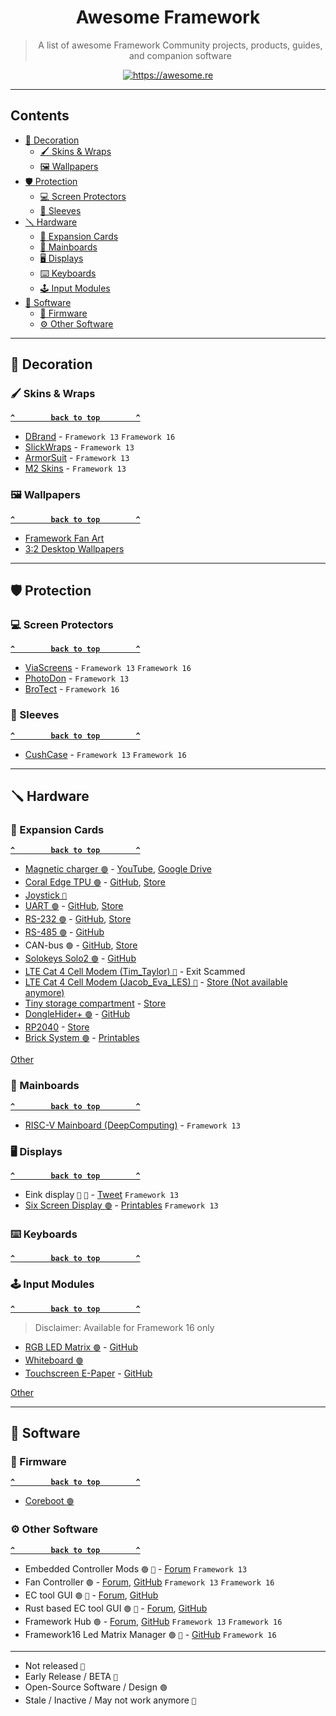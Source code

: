 <!--lint disable double-link awesome-heading awesome-toc awesome-list-item-->
<p align="center">
  <h1 align="center">Awesome Framework</h1>
</p>

<blockquote align="center">A list of awesome Framework Community projects, products, guides, and companion software</blockquote>

<p align="center">
  <a href="https://awesome.re"><img src="https://awesome.re/badge.svg" alt="https://awesome.re"></a>
</p>

---

## Contents

- [🎨 Decoration](#-decoration)
  - [🖌️ Skins & Wraps](#️-skins--wraps)
  - [🖼️ Wallpapers](§-wallpapers)
- [🛡️ Protection](#️-protection)
  - [💻 Screen Protectors](#-screen-protectors)
  - [👝 Sleeves](#-sleeves)
- [🪛 Hardware](#-hardware)
  - [🔧 Expansion Cards](#-expansion-cards)
  - [🧠 Mainboards](#-mainboards)
  - [🖥️ Displays](#️-displays)
  - [⌨️ Keyboards](#️-keyboards)
  - [🕹️ Input Modules](#️-input-modules)
- [🧰 Software](#-software)
  - [🐇 Firmware](#-firmware)
  - [⚙️ Other Software](#️-other-software)

---

## 🎨 Decoration

### 🖌️ Skins & Wraps

**[`^        back to top        ^`](#contents)**

<!--sort-->
- [DBrand](https://dbrand.com/shop/devices/framework-skins) - `Framework 13` `Framework 16`
- [SlickWraps](https://www.slickwraps.com/collections/framework-laptop-13-skins) - `Framework 13`
- [ArmorSuit](https://www.armorsuit.com/products/armorsuit-militaryshield-vinyl-skin-wrap-film-for-framework-laptop-2023) - `Framework 13`
- [M2 Skins](https://m2skins.com/products/framework-13-2021-skins) - `Framework 13`

### 🖼️ Wallpapers

**[`^        back to top        ^`](#contents)**

<!--sort-->
- [Framework Fan Art](https://community.frame.work/t/framework-fan-art/6626)
- [3:2 Desktop Wallpapers](https://community.frame.work/t/3-2-desktop-wallpapers/3533)

---

## 🛡️ Protection

### 💻 Screen Protectors

**[`^        back to top        ^`](#contents)**

<!--sort-->
- [ViaScreens](https://viascreens.com/screen-protectors/framework/) - `Framework 13` `Framework 16`
- [PhotoDon](https://www.photodon.com/p/screen-protector-framework-13-inch.html) - `Framework 13`
- [BroTect](https://www.amazon.de/dp/B0D8BVPN32) - `Framework 16`

### 👝 Sleeves

**[`^        back to top        ^`](#contents)**

- [CushCase](https://www.cushcase.com/collections/framework-laptop-sleeve-cases) - `Framework 13` `Framework 16`

---

## 🪛 Hardware

### 🔧 Expansion Cards

**[`^        back to top        ^`](#contents)**

<!--sort-->
- [Magnetic charger `🟢`](https://community.frame.work/t/full-power-magnetic-charging-card/10113) - [YouTube](https://www.youtube.com/watch?v=LwPOC8_xUMg), [Google Drive](https://drive.google.com/file/d/1VRF7_vOZ8BFrnwS2fjzWoJTxOssZ9eNG/view)
- [Coral Edge TPU `🟢`](https://community.frame.work/t/google-coral-expansion-card/18551) - [GitHub](https://github.com/EvgeniGenchev/Google-Coral-Expansion-Card/), [Store](https://i2clabs.com.au/google-coral-usb3-expansion-card/)
- [Joystick `📢`](https://community.frame.work/t/framework-joystick-modules-turning-your-frame-work-13-into-an-handheld-coming-soon/39011)
- [UART `🟢`](https://community.frame.work/t/uart-expansion-card/19643) - [GitHub](https://github.com/jyancat/UART-Expansion-Card), [Store](https://i2clabs.com.au/uart-expansion-card/)
- [RS-232 `🟢`](https://community.frame.work/t/rs-232-framework-expansion-card/18545) - [GitHub](https://github.com/medo64/RS232FrameCard), [Store](https://www.medo64.com/store/rs232framecard/)
- [RS-485 `🟢`](https://www.medo64.com/2022/11/rs485-framework-expansion-card-ftdi-edition/) - [GitHub](https://github.com/medo64/RS485FrameCard)
- CAN-bus `🟢` - [GitHub](https://github.com/medo64/Cananka/tree/main/Hardware/Board/Framework), [Store](https://www.medo64.com/2022/03/cananka-for-framework-laptop/)
- [Solokeys Solo2 `🟢`](https://community.frame.work/t/solokeys-solo2-expansion-card/24120) - [GitHub](https://github.com/foosinn/Solo4Framework)
- [LTE Cat 4 Cell Modem (Tim_Taylor) `📅`](https://community.frame.work/t/lte-cat-4-cell-modem-card/9454) - Exit Scammed
- [LTE Cat 4 Cell Modem (Jacob_Eva_LES) `📅`](https://community.frame.work/t/lte-cat-4-cell-modem-card/9454/110) - [Store (Not available anymore)](https://store.liberatedsystems.co.uk/product/opencom-lte/)
- [Tiny storage compartment](https://community.frame.work/t/the-snack-drawer-store-now-made-with-real-snacks/43101) - [Store](https://layers3d.square.site/)
- [DongleHider+ `🟢`](https://community.frame.work/t/donglehider-multiple-dongles-and-a-normal-usb-a-socket/47187) - [GitHub](https://github.com/LeoDJ/FW-EC-DongleHiderPlus)
- [RP2040](https://community.frame.work/t/rp2040-expansion-card/20144) - [Store](https://i2clabs.com.au/rp2040-expansion-card/)
- [Brick System `🟢`](https://community.frame.work/t/lego-brick-expansion-card/58711) - [Printables](https://www.printables.com/model/1031374-brick-system-expansion-card)

[Other](https://community.frame.work/c/developer-program/expansion-card/90)

### 🧠 Mainboards

**[`^        back to top        ^`](#contents)**

- [RISC-V Mainboard (DeepComputing)](https://frame.work/products/deep-computing-risc-v-mainboard) - `Framework 13`

### 🖥️ Displays

**[`^        back to top        ^`](#contents)**

<!--sort-->
- Eink display `📢` `📅` - [Tweet](https://x.com/zephray_wenting/status/1535041457035280392) `Framework 13`
- [Six Screen Display `🟢`](https://cubiclenate.com/2024/10/12/six-monitor-workstation-for-my-framework-13/) - [Printables](https://www.printables.com/model/1037416-six-screen-semi-portable-laptop-display-system) `Framework 13`

### ⌨️ Keyboards

**[`^        back to top        ^`](#contents)**

### 🕹️ Input Modules

**[`^        back to top        ^`](#contents)**

> Disclaimer: Available for Framework 16 only

<!--sort-->
- [RGB LED Matrix `🟢`](https://community.frame.work/t/show-rgb-led-matrix-input-module/36968) - [GitHub](https://github.com/corndog2000/RGB-LED-Matrix-Input-Module)
- [Whiteboard `🟢`](https://community.frame.work/t/whiteboard-input-module/58985)
- [Touchscreen E-Paper](https://community.frame.work/t/showcase-touchscreen-e-paper-input-module/62895) - [GitHub](https://github.com/arthomnix/FW16_EPD)

[Other](https://community.frame.work/c/developer-program/input-module/135)

---

## 🧰 Software

### 🐇 Firmware

**[`^        back to top        ^`](#contents)**

<!--sort-->
- [Coreboot `🟢`](https://www.coreboot.org/)

### ⚙️ Other Software

**[`^        back to top        ^`](#contents)**

<!--sort-->
- Embedded Controller Mods `🟢` `📅` - [Forum](https://community.frame.work/t/exploring-the-embedded-controller/12846) `Framework 13`
- Fan Controller `🟢` - [Forum](https://community.frame.work/t/fan-speed-controller-with-custom-speed-curve/17208), [GitHub](https://github.com/TamtamHero/fw-fanctrl) `Framework 13` `Framework 16`
- EC tool GUI `🟢` `📅` - [Forum](https://community.frame.work/t/framework-embedded-controller-gui-i-made/16856), [GitHub](https://github.com/boredom101/fw-ec-gui)
- Rust based EC tool GUI `🟢` `📅` - [Forum](https://community.frame.work/t/gui-for-ectool-backlight-etc/24165), [GitHub](https://github.com/taotien/framework_toolbox)
- Framework Hub `🟢` - [Forum](https://community.frame.work/t/project-framework-laptop-hub-py-edition-a-python-based-control-center-for-framework-laptops-16/61883), [GitHub](https://github.com/Oganoth/Framework-Control-center) `Framework 13` `Framework 16`
- Framework16 Led Matrix Manager `🟢` `🔸` - [GitHub](https://github.com/FabulousCodingFox/framework16-led-matrix-manager) `Framework 16`

---

<!--lint ignore unordered-list-marker-style-->
* Not released ` 📢 `
* Early Release / BETA ` 🔸 `
* Open-Source Software / Design ` 🟢 `
* Stale / Inactive / May not work anymore ` 📅 `
